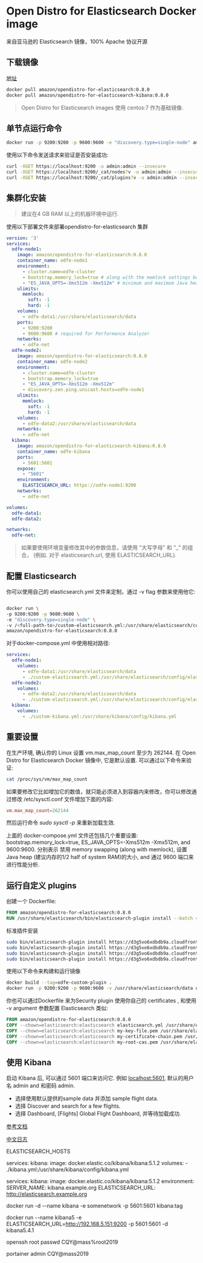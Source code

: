 # Open Distro for Elasticsearch Docker image

来自亚马逊的 Elasticsearch 镜像，100% Apache 协议开源

## 下载镜像

[地址](https://hub.docker.com/r/amazon/opendistro-for-elasticsearch)

``` bash
docker pull amazon/opendistro-for-elasticsearch:0.8.0
docker pull amazon/opendistro-for-elasticsearch-kibana:0.8.0
```

> Open Distro for Elasticsearch images 使用 centos:7 作为基础镜像.

## 单节点运行命令

``` bash
docker run -p 9200:9200 -p 9600:9600 -e "discovery.type=single-node" amazon/opendistro-for-elasticsearch:0.8.0
```

使用以下命令发送请求来验证是否安装成功:

``` bash
curl -XGET https://localhost:9200 -u admin:admin --insecure
curl -XGET https://localhost:9200/_cat/nodes?v -u admin:admin --insecure
curl -XGET https://localhost:9200/_cat/plugins?v -u admin:admin --insecure
```

## 集群化安装

> 建议在4 GB RAM 以上的机器环境中运行.

使用以下部署文件来部署opendistro-for-elasticsearch 集群

``` yaml
version: '3'
services:
  odfe-node1:
    image: amazon/opendistro-for-elasticsearch:0.8.0
    container_name: odfe-node1
    environment:
      - cluster.name=odfe-cluster
      - bootstrap.memory_lock=true # along with the memlock settings below, disables swapping
      - "ES_JAVA_OPTS=-Xms512m -Xmx512m" # minimum and maximum Java heap size, recommend setting both to 50% of system RAM
    ulimits:
      memlock:
        soft: -1
        hard: -1
    volumes:
      - odfe-data1:/usr/share/elasticsearch/data
    ports:
      - 9200:9200
      - 9600:9600 # required for Performance Analyzer
    networks:
      - odfe-net
  odfe-node2:
    image: amazon/opendistro-for-elasticsearch:0.8.0
    container_name: odfe-node2
    environment:
      - cluster.name=odfe-cluster
      - bootstrap.memory_lock=true
      - "ES_JAVA_OPTS=-Xms512m -Xmx512m"
      - discovery.zen.ping.unicast.hosts=odfe-node1
    ulimits:
      memlock:
        soft: -1
        hard: -1
    volumes:
      - odfe-data2:/usr/share/elasticsearch/data
    networks:
      - odfe-net
  kibana:
    image: amazon/opendistro-for-elasticsearch-kibana:0.8.0
    container_name: odfe-kibana
    ports:
      - 5601:5601
    expose:
      - "5601"
    environment:
      ELASTICSEARCH_URL: https://odfe-node1:9200
    networks:
      - odfe-net

volumes:
  odfe-data1:
  odfe-data2:

networks:
  odfe-net:
```

> 如果要使用环境变量修改其中的参数信息，请使用 "大写字母" 和 "_" 的组合， (例如. 对于 elasticsearch.url, 使用 ELASTICSEARCH_URL).

## 配置 Elasticsearch

你可以使用自己的 elasticsearch.yml 文件来定制，通过 -v flag 参数来使用他它:

``` bash

docker run \
-p 9200:9200 -p 9600:9600 \
-e "discovery.type=single-node" \
-v /<full-path-to>/custom-elasticsearch.yml:/usr/share/elasticsearch/config/elasticsearch.yml \
amazon/opendistro-for-elasticsearch:0.8.0

```

对于docker-compose.yml 中使用相对路径:

``` yaml
services:
  odfe-node1:
    volumes:
      - odfe-data1:/usr/share/elasticsearch/data
      - ./custom-elasticsearch.yml:/usr/share/elasticsearch/config/elasticsearch.yml
  odfe-node2:
    volumes:
      - odfe-data2:/usr/share/elasticsearch/data
      - ./custom-elasticsearch.yml:/usr/share/elasticsearch/config/elasticsearch.yml
  kibana:
    volumes:
      - ./custom-kibana.yml:/usr/share/kibana/config/kibana.yml
```

## 重要设置

在生产环境, 确认你的 Linux 设置 vm.max_map_count 至少为 262144. 在 Open Distro for Elasticsearch Docker 镜像中, 它是默认设置. 可以通过以下命令来验证:

``` bash
cat /proc/sys/vm/max_map_count
```

如果要修改它比如增加它的数值，就只能必须进入到容器内来修改，你可以修改通过修改  /etc/sysctl.conf 文件增加下面的内容:

``` conf
vm.max_map_count=262144
```

然后运行命令 *sudo sysctl -p* 来重新加载生效.

上面的 docker-compose.yml 文件还包括几个重要设置: bootstrap.memory_lock=true, ES_JAVA_OPTS=-Xms512m -Xmx512m, and 9600:9600. 分别表示 禁用 memory swapping (along with memlock), 设置 Java heap (建议内存的1/2 half of system RAM)的大小, and 通过 9600 端口来进行性能分析.

## 运行自定义 plugins

创建一个 Dockerfile:

``` Dockerfile
FROM amazon/opendistro-for-elasticsearch:0.8.0
RUN /usr/share/elasticsearch/bin/elasticsearch-plugin install --batch <plugin-name-or-url>

```

标准插件安装

``` bash
sudo bin/elasticsearch-plugin install https://d3g5vo6xdbdb9a.cloudfront.net/downloads/elasticsearch-plugins/opendistro-security/opendistro_security-0.8.0.0.zip
sudo bin/elasticsearch-plugin install https://d3g5vo6xdbdb9a.cloudfront.net/downloads/elasticsearch-plugins/opendistro-alerting/opendistro_alerting-0.8.0.0.zip
sudo bin/elasticsearch-plugin install https://d3g5vo6xdbdb9a.cloudfront.net/downloads/elasticsearch-plugins/opendistro-sql/opendistro_sql-0.8.0.0.zip
sudo bin/elasticsearch-plugin install https://d3g5vo6xdbdb9a.cloudfront.net/downloads/elasticsearch-plugins/performance-analyzer/opendistro_performance_analyzer-0.8.0.0.zip
```

使用以下命令来构建和运行镜像

``` bash 
docker build --tag=odfe-custom-plugin .
docker run -p 9200:9200 -p 9600:9600 -v /usr/share/elasticsearch/data odfe-custom-plugin
```

你也可以通过Dockerfile 来为Security plugin 使用你自己的 certificates , 和使用 -v argument 参数配置 Elasticsearch 类似:

``` Dockerfile 
FROM amazon/opendistro-for-elasticsearch:0.8.0
COPY --chown=elasticsearch:elasticsearch elasticsearch.yml /usr/share/elasticsearch/config/
COPY --chown=elasticsearch:elasticsearch my-key-file.pem /usr/share/elasticsearch/config/
COPY --chown=elasticsearch:elasticsearch my-certificate-chain.pem /usr/share/elasticsearch/config/
COPY --chown=elasticsearch:elasticsearch my-root-cas.pem /usr/share/elasticsearch/config/

```

## 使用 Kibana

启动 Kibana 后, 可以通过 5601 端口来访问它. 例如 [localhost:5601](http://localhost:5601),
默认的用户名 admin and 和密码 admin.

- 选择使用默认提供的sample data 并添加 sample flight data.
- 选择 Discover and search for a few flights.
- 选择 Dashboard, [Flights] Global Flight Dashboard, 并等待加载成功.

[参考文档](https://opendistro.github.io/for-elasticsearch-docs/docs/kibana/)

[中文日志](https://aws.amazon.com/cn/blogs/china/iot-alerting-open-distro-for-elasticsearch/)

ELASTICSEARCH_HOSTS

services:
  kibana:
    image: docker.elastic.co/kibana/kibana:5.1.2
    volumes:
      - ./kibana.yml:/usr/share/kibana/config/kibana.yml
	  
	  
services:
  kibana:
    image: docker.elastic.co/kibana/kibana:5.1.2
    environment:
      SERVER_NAME: kibana.example.org
      ELASTICSEARCH_URL: http://elasticsearch.example.org	  



docker run -d --name kibana -e somenetwork -p 5601:5601 kibana:tag

docker run --name kibana5 -e ELASTICSEARCH_URL=http://192.168.5.151:9200 -p 5601:5601 -d  kibana5.4.1

openssh
root
passwd
CQY@mass%root2019

portainer
admin
CQY@mass2019
 